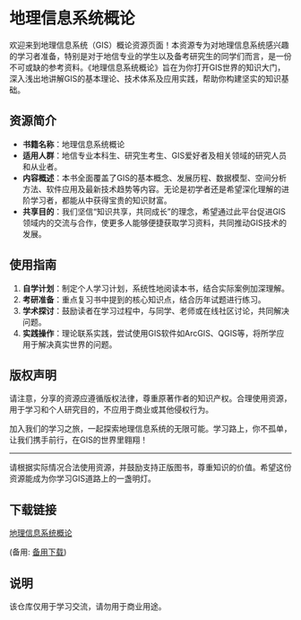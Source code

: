 # 地理信息系统概论

欢迎来到地理信息系统（GIS）概论资源页面！本资源专为对地理信息系统感兴趣的学习者准备，特别是对于地信专业的学生以及备考研究生的同学们而言，是一份不可或缺的参考资料。《地理信息系统概论》旨在为你打开GIS世界的知识大门，深入浅出地讲解GIS的基本理论、技术体系及应用实践，帮助你构建坚实的知识基础。

## 资源简介

- **书籍名称**：地理信息系统概论
- **适用人群**：地信专业本科生、研究生考生、GIS爱好者及相关领域的研究人员和从业者。
- **内容概述**：本书全面覆盖了GIS的基本概念、发展历程、数据模型、空间分析方法、软件应用及最新技术趋势等内容。无论是初学者还是希望深化理解的进阶学习者，都能从中获得宝贵的知识财富。
- **共享目的**：我们坚信“知识共享，共同成长”的理念，希望通过此平台促进GIS领域内的交流与合作，使更多人能够便捷获取学习资料，共同推动GIS技术的发展。

## 使用指南

1. **自学计划**：制定个人学习计划，系统性地阅读本书，结合实际案例加深理解。
2. **考研准备**：重点复习书中提到的核心知识点，结合历年试题进行练习。
3. **学术探讨**：鼓励读者在学习过程中，与同学、老师或在线社区讨论，共同解决问题。
4. **实践操作**：理论联系实践，尝试使用GIS软件如ArcGIS、QGIS等，将所学应用于解决真实世界的问题。

## 版权声明

请注意，分享的资源应遵循版权法律，尊重原著作者的知识产权。合理使用资源，用于学习和个人研究目的，不应用于商业或其他侵权行为。

加入我们的学习之旅，一起探索地理信息系统的无限可能。学习路上，你不孤单，让我们携手前行，在GIS的世界里翱翔！

---

请根据实际情况合法使用资源，并鼓励支持正版图书，尊重知识的价值。希望这份资源能成为你学习GIS道路上的一盏明灯。

## 下载链接
[地理信息系统概论](https://pan.quark.cn/s/5bd32a2bc37e) 

(备用: [备用下载](https://pan.baidu.com/s/16uY1jZQuvhfkBn2Vm3oLGQ?pwd=1234))

## 说明

该仓库仅用于学习交流，请勿用于商业用途。
